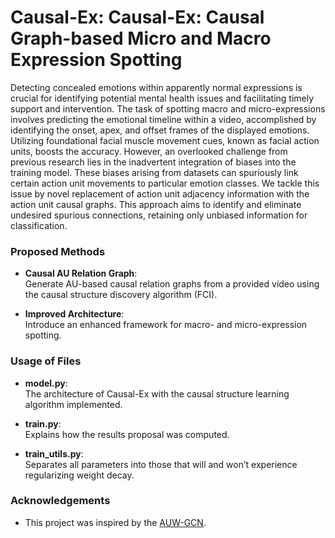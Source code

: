 # Causal-Ex: Causal-Ex: Causal Graph-based Micro and Macro Expression Spotting

Detecting concealed emotions within apparently normal expressions is crucial for identifying potential mental health issues and facilitating timely support and intervention. The task of spotting macro and micro-expressions involves predicting the emotional timeline within a video, accomplished by identifying the onset, apex, and offset frames of the displayed emotions. Utilizing foundational facial muscle movement cues, known as facial action units, boosts the accuracy. However, an overlooked challenge from previous research lies in the inadvertent integration of biases into the training model. These biases arising from datasets can spuriously link certain action unit movements to particular emotion classes. We tackle this issue by novel replacement of action unit adjacency information with the action unit causal graphs. This approach aims to identify and eliminate undesired spurious connections, retaining only unbiased information for classification. 
   
### Proposed Methods

- **Causal AU Relation Graph**:  
  Generate AU-based causal relation graphs from a provided video using the causal structure discovery algorithm (FCI).
  
- **Improved Architecture**:  
  Introduce an enhanced framework for macro- and micro-expression spotting.

### Usage of Files

- **model.py**:  
  The architecture of Causal-Ex with the causal structure learning algorithm implemented.
  
- **train.py**:  
  Explains how the results proposal was computed.
  
- **train_utils.py**:  
  Separates all parameters into those that will and won’t experience regularizing weight decay.

### Acknowledgements

- This project was inspired by the [AUW-GCN](https://github.com/xjtupanda/auw-gcn).
